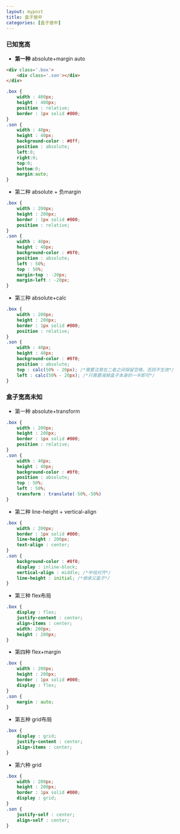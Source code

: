 ```yaml
---
layout: mypost
title: 盒子居中
categories: [盒子居中]
---
```


### 已知宽高

- **第一种** absolute+margin auto

```html
<div class='.box'>
    <div class='.son'></div>
</div>
```

```css
.box {
    width : 400px;
    height : 400px;
    position : relative;
  	border : 1px solid #000;
}
.son {
    width : 40px;
    height : 40px;
    background-color : #0ff;
    position : absolute;
    left:0;
    right:0;
    top:0;
    bottom:0;
    margin:auto;  
}
```

- 第二种 absolute + 负margin

```css
.box {
    width : 200px;
    height : 200px;
    border : 1px solid #000;
    position : relative;
}
.son {
    width : 40px;
    height : 40px;
    background-color : #0f0;
    position : absolute;
    left : 50%;
    top : 50%;
    margin-top : -20px;
    margin-left : -20px;
}
```

- 第三种 absolute+calc

```css
.box {
    width : 200px;
    height : 200px;
    border : 1px solid #000;
    position : relative;
}
.son {
    width : 40px;
    height : 40px;
    background-color : #0f0;
    position : absolute;
    top : calc(50% - 20px); /*需要注意在二者之间保留空格，否则不生效*/
    left : calc(50% - 20px); /*只需要减掉盒子本身的一半即可*/
}
```

### 盒子宽高未知

- 第一种 absolute+transform

```css
.box {
    width : 200px;
    height : 200px;
    border : 1px solid #000;
    position : relative;
}
.son {
    width : 40px;
    height : 40px;
    background-color : #0f0;
    position : absolute;
    top : 50%;
    left : 50%;
    transform : translate(-50%,-50%)
}
```

- 第二种 line-height + vertical-align

```css
.box {
    width : 200px;
    border : 1px solid #000;
    line-height : 200px;
   	text-align : center;
}
.son {
    background-color : #0f0;
    display : inline-block;
    vertical-align : middle; /*中线对齐*/
    line-height : initial; /*继承父盒子*/
}
```

- 第三种 flex布局

```css
.box {
    display : flex;
    justify-content : center;
    align-items : center;
    width: 200px;
    height : 200px;
}
```

- 第四种 flex+margin

```css
.box {
    width : 200px;
    height : 200px;
    border : 1px solid #000;
    display : flex;
}
.son {
    margin : auto;
}
```

- 第五种 grid布局

```css
.box {
    display : grid;
    justify-content : center;
    align-items : center;
}
```

- 第六种 grid 

```css
.box {
    width : 200px;
    height : 200px;
    border : 1px solid #000;
    display : grid;
}
.son {
    justify-self : center;
    align-self : center;
}
```

